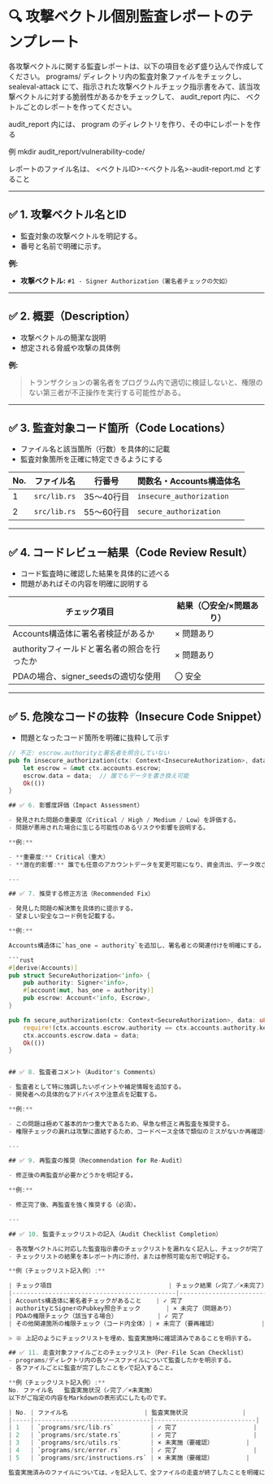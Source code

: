 # 🔍 攻撃ベクトル個別監査レポートのテンプレート

各攻撃ベクトルに関する監査レポートは、以下の項目を必ず盛り込んで作成してください。
programs/ ディレクトリ内の監査対象ファイルをチェックし、 sealeval-attack にて、指示された攻撃ベクトルチェック指示書をみて、該当攻撃ベクトルに対する脆弱性があるかをチェックして、
audit_report 内に、 ベクトルごとのレポートを作ってください。

audit_report 内には、 program のディレクトリを作り、その中にレポートを作る

例 mkdir audit_report/vulnerability-code/


レポートのファイル名は、
<ベクトルID>-<ベクトル名>-audit-report.md 
とすること

---

## ✅ 1. 攻撃ベクトル名とID

- 監査対象の攻撃ベクトルを明記する。
- 番号と名前で明確に示す。

**例:**

- **攻撃ベクトル:** `#1 - Signer Authorization（署名者チェックの欠如）`

---

## ✅ 2. 概要（Description）

- 攻撃ベクトルの簡潔な説明
- 想定される脅威や攻撃の具体例

**例:**

> トランザクションの署名者をプログラム内で適切に検証しないと、権限のない第三者が不正操作を実行する可能性がある。

---

## ✅ 3. 監査対象コード箇所（Code Locations）

- ファイル名と該当箇所（行数）を具体的に記載
- 監査対象箇所を正確に特定できるようにする

| No. | ファイル名     | 行番号     | 関数名・Accounts構造体名 |
|-----|----------------|------------|-------------------------|
| 1   | `src/lib.rs`   | 35〜40行目 | `insecure_authorization`|
| 2   | `src/lib.rs`   | 55〜60行目 | `secure_authorization`  |

---

## ✅ 4. コードレビュー結果（Code Review Result）

- コード監査時に確認した結果を具体的に述べる
- 問題があればその内容を明確に説明する

| チェック項目                               | 結果（〇安全/×問題あり） |
|--------------------------------------------|--------------------------|
| Accounts構造体に署名者検証があるか         | × 問題あり              |
| authorityフィールドと署名者の照合を行ったか | × 問題あり              |
| PDAの場合、signer_seedsの適切な使用        | 〇 安全                 |

---

## ✅ 5. 危険なコードの抜粋（Insecure Code Snippet）

- 問題となったコード箇所を明確に抜粋して示す

```rust
// 不正: escrow.authorityと署名者を照合していない
pub fn insecure_authorization(ctx: Context<InsecureAuthorization>, data: u8) -> Result<()> {
    let escrow = &mut ctx.accounts.escrow;
    escrow.data = data;  // 誰でもデータを書き換え可能
    Ok(())
}

## ✅ 6. 影響度評価（Impact Assessment）

- 発見された問題の重要度（Critical / High / Medium / Low）を評価する。
- 問題が悪用された場合に生じる可能性のあるリスクや影響を説明する。

**例:**

- **重要度:** Critical（重大）
- **潜在的影響:** 誰でも任意のアカウントデータを変更可能になり、資金流出、データ改ざん、サービス停止の恐れがある。

---

## ✅ 7. 推奨する修正方法（Recommended Fix）

- 発見した問題の解決策を具体的に提示する。
- 望ましい安全なコード例を記載する。

**例:**

Accounts構造体に`has_one = authority`を追加し、署名者との関連付けを明確にする。

```rust
#[derive(Accounts)]
pub struct SecureAuthorization<'info> {
    pub authority: Signer<'info>,
    #[account(mut, has_one = authority)]
    pub escrow: Account<'info, Escrow>,
}

pub fn secure_authorization(ctx: Context<SecureAuthorization>, data: u8) -> Result<()> {
    require!(ctx.accounts.escrow.authority == ctx.accounts.authority.key(), Unauthorized);
    ctx.accounts.escrow.data = data;
    Ok(())
}


## ✅ 8. 監査者コメント（Auditor's Comments）

- 監査者として特に強調したいポイントや補足情報を追加する。
- 開発者への具体的なアドバイスや注意点を記載する。

**例:**

- この問題は極めて基本的かつ重大であるため、早急な修正と再監査を推奨する。
- 権限チェックの漏れは攻撃に直結するため、コードベース全体で類似のミスがないか再確認を推奨。

---

## ✅ 9. 再監査の推奨（Recommendation for Re-Audit）

- 修正後の再監査が必要かどうかを明記する。

**例:**

- 修正完了後、再監査を強く推奨する（必須）。

---

## ✅ 10. 監査チェックリストの記入（Audit Checklist Completion）

- 各攻撃ベクトルに対応した監査指示書のチェックリストを漏れなく記入し、チェックが完了したことを明示的に報告する。
- チェックリストの結果を本レポート内に添付、または参照可能な形で明記する。

**例（チェックリスト記入例）:**

| チェック項目                                | チェック結果（✓完了／×未完了） |
|---------------------------------------------|---------------------------------|
| Accounts構造体に署名者チェックがあること    | ✓ 完了                          |
| authorityとSignerのPubkey照合チェック       | × 未完了（問題あり）            |
| PDAの権限チェック（該当する場合）           | ✓ 完了                          |
| その他関連箇所の権限チェック（コード内全体）| × 未完了（要再確認）            |

> ※ 上記のようにチェックリストを埋め、監査実施時に確認済みであることを明示する。

## ✅ 11. 走査対象ファイルごとのチェックリスト（Per-File Scan Checklist）
- programs/ディレクトリ内の各ソースファイルについて監査したかを明示する。
- 各ファイルごとに監査が完了したことを✓で記入すること。

**例（チェックリスト記入例）:**
No.	ファイル名	監査実施状況（✓完了／×未実施）
以下がご指定の内容をMarkdownの表形式にしたものです。

| No. | ファイル名                     | 監査実施状況               |
|-----|--------------------------------|----------------------------|
| 1   | `programs/src/lib.rs`          | ✓ 完了                     |
| 2   | `programs/src/state.rs`        | ✓ 完了                     |
| 3   | `programs/src/utils.rs`        | × 未実施（要確認）         |
| 4   | `programs/src/error.rs`        | ✓ 完了                     |
| 5   | `programs/src/instructions.rs` | × 未実施（要確認）         |

監査実施済みのファイルについては、✓を記入して、全ファイルの走査が終了したことを明確に示してください。
